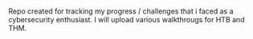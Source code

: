 # 
Repo created for tracking my progress / challenges  that i faced as a cybersecurity enthusiast.
I will upload various walkthrougs for HTB and THM.
